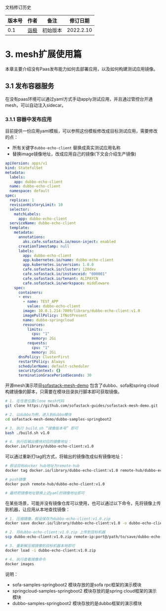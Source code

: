 

文档修订历史

| 版本号 | 作者                                    | 备注     | 修订日期  |
| ------ | --------------------------------------- | -------- | --------- |
| 0.1    | [诣极](https://github.com/zonghaishang) | 初始版本 | 2022.2.10 |

# 3. mesh扩展使用篇

本章主要介绍没有Paas发布能力如何去部署应用，以及如何构建测试应用镜像。

## 3.1 发布容器服务

在没有paas环境可以通过yaml方式手动apply测试应用，并且通过管控台开通mesh，可以自动注入sidecar。

### 3.1.1 容器中发布应用

目前提供一份应用yaml模板，可以参照这份模板修改成目标测试应用，需要修改的点：

- 所有关键字`dubbo-echo-client` 替换成真实测试应用名称
- 替换image镜像地址，改成应用自己的镜像(下文会介绍生产镜像)

```yaml
apiVersion: apps/v1
kind: StatefulSet
metadata:
  labels:
    app: dubbo-echo-client
  name: dubbo-echo-client
  namespace: default
spec:
  replicas: 1
  revisionHistoryLimit: 10
  selector:
    matchLabels:
      app: dubbo-echo-client
  serviceName: dubbo-echo-client
  template:
    metadata:
      annotations:
        aks.cafe.sofastack.io/mosn-inject: enabled
      creationTimestamp: null
      labels:
        app: dubbo-echo-client
        app.kubernetes.io/name: dubbo-echo-client
        app.kubernetes.io/version: 1.0.0
        cafe.sofastack.io/cluster: 120dev
        cafe.sofastack.io/instanceid: "000001"
        cafe.sofastack.io/tenant: ALIPAYCN
        cafe.sofastack.io/workspace: middleware
    spec:
      containers:
      - env:
        - name: TEST_APP
          value: dubbo-echo-client
        image: 10.0.1.214:7009/library/dubbo-echo-client:v1.0
        imagePullPolicy: IfNotPresent
        name: dubbo-springcloud
        resources:
          limits:
            cpu: "1"
            memory: 2Gi
          requests:
            cpu: "1"
            memory: 2Gi
      dnsPolicy: ClusterFirst
      restartPolicy: Always
      schedulerName: default-scheduler
      securityContext: {}
      terminationGracePeriodSeconds: 30
```

开源mesh演示项目[sofastack-mesh-demo](https://github.com/sofastack-guides/sofastack-mesh-demo.git) 包含了dubbo、sofa和spring cloud构建镜像的脚本，只需要在模块目录执行脚本即可获取镜像。

```bash
# 1. 在任意位置clone mesh代码
git clone https://github.com/sofastack-guides/sofastack-mesh-demo.git 

# 2. 以dubbo为例，进入到dubbo模块
cd sofastack-mesh-demo/dubbo-samples-springboot2

# 3. 执行 build.sh “镜像版本号” 即可
bash ./build.sh v1.0

# 4. 执行后输出模块对应的镜像地址：
docker.io/library/dubbo-echo-client:v1.0
```

可以通过重新打tag的方式，将输出的镜像改成似有镜像地址：

```bash
# 假设目标docker hub地址为remote-hub
docker tag docker.io/library/dubbo-echo-client:v1.0 remote-hub/dubbo-echo-client:v1.0

# push镜像
docker push remote-hub/dubbo-echo-client:v1.0

# 最终把镜像地址替换上述yaml的镜像地址即可
```

在某些场景，可能并没有镜像仓库可以使用，也可以通过以下命令，先将镜像上传到机器，让应用从本地查找镜像：

```bash
# 1. 压缩镜像，假设保存为dubbo-echo-client:v1.0.zip
docker save docker.io/library/dubbo-echo-client:v1.0 -o dubbo-echo-client:v1.0.zip

# 2. 将dubbo-echo-client:v1.0.zip 上传到目标机器
scp dubbo-echo-client:v1.0.zip remote-ip:port@/path/to/save/dubbo-echo-client:v1.0.zip

# 3. 重新解压缩镜像到目标机器本地即可
docker load -i dubbo-echo-client:v1.0.zip

# 4. 执行查看镜像命令
docker images
```

说明：

- sofa-samples-springboot2 模块存放的是sofa rpc框架的演示模块
- springcloud-samples-springboot2 模块存放的是spring cloud框架的演示模块
- dubbo-samples-springboot2 模块存放的是dubbo框架的演示模块